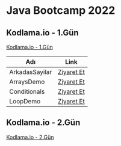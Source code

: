 # Java Bootcamp 2022

## Kodlama.io - 1.Gün

[Kodlama.io - 1.Gün](https://github.com/epbalaban01/Java-Bootcamp/tree/main/Kodlama.io%20-%201.Gün)

| Adı             | Link                                                                |
| ----------------- | ------------------------------------------------------------------ |
| ArkadasSayilar| [Ziyaret Et](https://github.com/epbalaban01/Java-Bootcamp/tree/main/Kodlama.io%20-%201.G%C3%BCn/ArkadasSayilar) |
| ArraysDemo | [Ziyaret Et](https://github.com/epbalaban01/Java-Bootcamp/tree/main/Kodlama.io%20-%201.G%C3%BCn/ArraysDemo) |
| Conditionals | [Ziyaret Et](https://github.com/epbalaban01/Java-Bootcamp/tree/main/Kodlama.io%20-%201.G%C3%BCn/Conditionals) |
| LoopDemo | [Ziyaret Et](https://github.com/epbalaban01/Java-Bootcamp/tree/main/Kodlama.io%20-%201.G%C3%BCn/LoopDemo) | 

## Kodlama.io - 2.Gün
[Kodlama.io - 2.Gün](https://github.com/epbalaban01/Java-Bootcamp/tree/main/Kodlama.io%20-%202.Gün)
